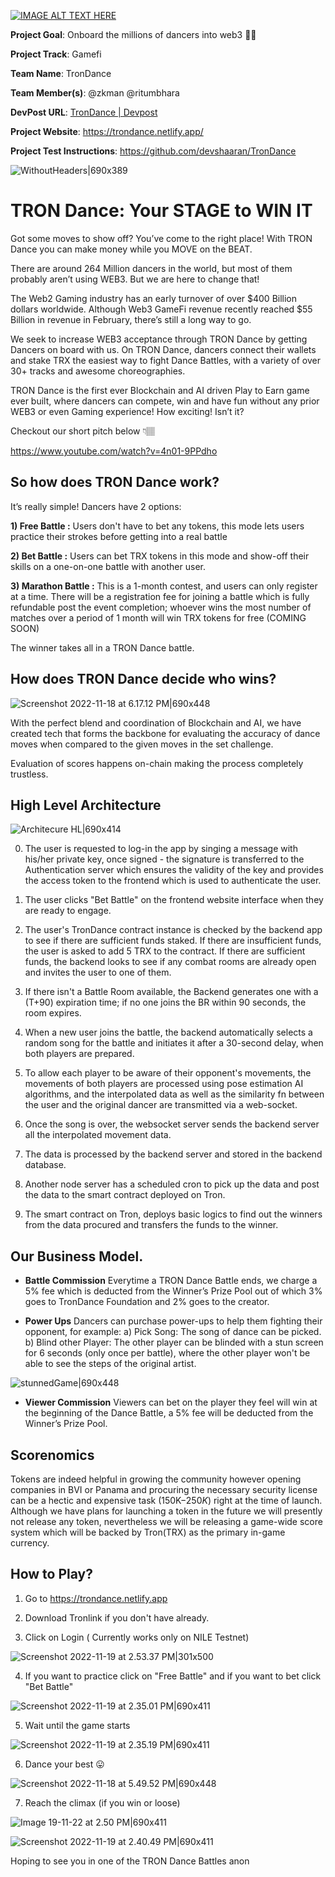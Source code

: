 [![IMAGE ALT TEXT HERE](https://i.ibb.co/p2K24Xb/tron-Dance-Bg.png)](https://youtu.be/HENY8ek9ksw)


**Project Goal**: Onboard the millions of dancers into web3 🕺🏻

**Project Track**: Gamefi

**Team Name**: TronDance

**Team Member(s)**: @zkman @ritumbhara

**DevPost URL**: [TronDance | Devpost ](https://devpost.com/software/trondance)

**Project Website**: [https://trondance.netlify.app/ ](https://trondance.netlify.app/)

**Project Test Instructions**: https://github.com/devshaaran/TronDance

![WithoutHeaders|690x389](https://global.discourse-cdn.com/business4/uploads/trondao/optimized/2X/c/c9604f91263fe036dd690ad794413b1b35fecfa3_2_1380x778.jpeg)


# TRON Dance: Your STAGE to WIN IT

Got some moves to show off? You’ve come to the right place! With TRON Dance you can make money while you MOVE on the BEAT.

There are around 264 Million dancers in the world, but most of them probably aren’t using WEB3. But we are here to change that!

The Web2 Gaming industry has an early turnover of over $400 Billion dollars worldwide. Although Web3 GameFi revenue recently reached $55 Billion in revenue in February, there’s still a long way to go.

We seek to increase WEB3 acceptance through TRON Dance by getting Dancers on board with us. On TRON Dance, dancers connect their wallets and stake TRX the easiest way to fight Dance Battles, with a variety of over 30+ tracks and awesome choreographies.

TRON Dance is the first ever Blockchain and AI driven Play to Earn game ever built, where dancers can compete, win and have fun without any prior WEB3 or even Gaming experience! How exciting! Isn’t it?

Checkout our short pitch below 👇🏽

https://www.youtube.com/watch?v=4n01-9PPdho

## So how does TRON Dance work?

It’s really simple! Dancers have 2 options:

**1) Free Battle :** Users don't have to bet any tokens, this mode lets users practice their strokes before getting into a real battle 

**2) Bet Battle :**  Users can bet TRX tokens in this mode and show-off their skills on a one-on-one battle with another user. 

**3) Marathon Battle :**  This is a 1-month contest, and users can only register at a time. There will be a registration fee for joining a battle which is fully refundable post the event completion; whoever wins the most number of matches over a period of 1 month will win TRX tokens for free (COMING SOON)

The winner takes all in a TRON Dance battle.

## How does TRON Dance decide who wins?

![Screenshot 2022-11-18 at 6.17.12 PM|690x448](https://global.discourse-cdn.com/business4/uploads/trondao/optimized/2X/5/5b09f50cbcc987c723da4d14f97e32e95b17cff4_2_1380x896.jpeg)

With the perfect blend and coordination of Blockchain and AI, we have created tech that forms the backbone for evaluating the accuracy of dance moves when compared to the given moves in the set challenge.

Evaluation of scores happens on-chain making the process completely trustless.

## High Level Architecture

![Architecure HL|690x414](https://global.discourse-cdn.com/business4/uploads/trondao/optimized/2X/c/c01b7ac5f51f2a0e1333db6e0c6c72a4d610e9ab_2_1380x828.png)

0) The user is requested to log-in the app by singing a message with his/her private key, once signed - the signature is transferred to the Authentication server which ensures the validity of the key and provides the access token to the frontend which is used to authenticate the user.

1) The user clicks "Bet Battle" on the frontend website interface when they are ready to engage.

2) The user's TronDance contract instance is checked by the backend app to see if there are sufficient funds staked.
If there are insufficient funds, the user is asked to add 5 TRX to the contract. If there are sufficient funds, the backend looks to see if any combat rooms are already open and invites the user to one of them.

3. If there isn't a Battle Room available, the Backend generates one with a (T+90) expiration time; if no one joins the BR within 90 seconds, the room expires.

4) When a new user joins the battle, the backend automatically selects a random song for the battle and initiates it after a 30-second delay, when both players are prepared.

5) To allow each player to be aware of their opponent's movements, the movements of both players are processed using pose estimation AI algorithms, and the interpolated data as well as the similarity fn between the user and the original dancer are transmitted via a web-socket.

6) Once the song is over, the websocket server sends the backend server all the interpolated movement data.

7) The data is processed by the backend server and stored in the backend database.

8) Another node server has a scheduled cron to pick up the data and post the data to the smart contract deployed on Tron. 

9) The smart contract on Tron, deploys basic logics to find out the winners from the data procured and transfers the funds to the winner.

## Our Business Model.

* **Battle Commission** 
Everytime a TRON Dance Battle ends, we charge a 5% fee which is deducted from the Winner’s Prize Pool out of which 3% goes to TronDance Foundation and 2% goes to the creator.

* **Power Ups** 
Dancers can purchase power-ups to help them fighting their opponent, for example:
a) Pick Song: The song of dance can be picked.
b) Blind other Player: The other player can be blinded with a stun screen for 6 seconds (only once per battle), where the other player won't be able to see the steps of the original artist.

![stunnedGame|690x448](https://global.discourse-cdn.com/business4/uploads/trondao/optimized/2X/1/1178237fcb90d869c7555326593a86fc45da6d27_2_1380x896.jpeg)

* **Viewer Commission** 
Viewers can bet on the player they feel will win at the beginning of the Dance Battle, a 5% fee will be deducted from the Winner’s Prize Pool.

## Scorenomics

Tokens are indeed helpful in growing the community however opening companies in BVI or Panama and procuring the necessary security license can be a hectic and expensive task (150K$-250K$) right at the time of launch. Although we have plans for launching a token in the future we will presently not release any token, nevertheless we will be releasing a game-wide score system which will be backed by Tron(TRX) as the primary in-game currency.

## How to Play?

1) Go to https://trondance.netlify.app 

2) Download Tronlink if you don't have already.

3) Click on Login ( Currently works only on NILE Testnet)

![Screenshot 2022-11-19 at 2.53.37 PM|301x500](https://global.discourse-cdn.com/business4/uploads/trondao/optimized/2X/f/fc468007a0b69ced3831bbd20d71410fd9ce633c_2_602x1000.png)

4) If you want to practice click on "Free Battle" and if you want to bet click "Bet Battle"

![Screenshot 2022-11-19 at 2.35.01 PM|690x411](https://global.discourse-cdn.com/business4/uploads/trondao/optimized/2X/1/13d7e7d116fdedcd2b02e87bef27369f9cb2a8be_2_1380x822.jpeg)

5) Wait until the game starts

![Screenshot 2022-11-19 at 2.35.19 PM|690x411](https://global.discourse-cdn.com/business4/uploads/trondao/optimized/2X/d/dc197c2647319e153aebc8d0faf0a83f4ff94807_2_1380x822.png)

6) Dance your best :stuck_out_tongue: 

![Screenshot 2022-11-18 at 5.49.52 PM|690x448](https://global.discourse-cdn.com/business4/uploads/trondao/optimized/2X/c/ca0af192e85e8a7c77a5952569db1570426fb141_2_1380x896.jpeg)

7) Reach the climax (if you win or loose)

![Image 19-11-22 at 2.50 PM|690x411](https://global.discourse-cdn.com/business4/uploads/trondao/optimized/2X/6/69b06ecd768d640d3b8d4b17cb2d2bfd91e88e89_2_1380x822.jpeg)

![Screenshot 2022-11-19 at 2.40.49 PM|690x411](https://global.discourse-cdn.com/business4/uploads/trondao/optimized/2X/2/2a7d58469c51dbd3ce39231dce229b54560fb3a6_2_1380x822.png)

Hoping to see you in one of the TRON Dance Battles anon